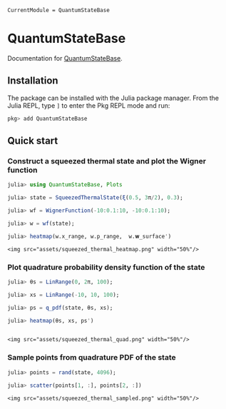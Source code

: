 ```@meta
CurrentModule = QuantumStateBase
```

# QuantumStateBase

Documentation for [QuantumStateBase](https://github.com/foldfelis-QO/QuantumStateBase.jl).

## Installation

The package can be installed with the Julia package manager.
From the Julia REPL, type `]` to enter the Pkg REPL mode and run:

```julia
pkg> add QuantumStateBase
```

## Quick start

### Construct a squeezed thermal state and plot the Wigner function

```julia
julia> using QuantumStateBase, Plots

julia> state = SqueezedThermalState(ξ(0.5, 3π/2), 0.3);

julia> wf = WignerFunction(-10:0.1:10, -10:0.1:10);

julia> w = wf(state);

julia> heatmap(w.x_range, w.p_range,  w.𝐰_surface')
```

```@raw html
<img src="assets/squeezed_thermal_heatmap.png" width="50%"/>
```

### Plot quadrature probability density function of the state

```julia
julia> θs = LinRange(0, 2π, 100);

julia> xs = LinRange(-10, 10, 100);

julia> ps = q_pdf(state, θs, xs);

julia> heatmap(θs, xs, ps')
```

```@raw html

<img src="assets/squeezed_thermal_quad.png" width="50%"/>
```

### Sample points from quadrature PDF of the state

```julia
julia> points = rand(state, 4096);

julia> scatter(points[1, :], points[2, :])
```

```@raw html
<img src="assets/squeezed_thermal_sampled.png" width="50%"/>
```
